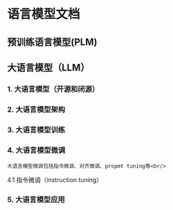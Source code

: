 # 语言模型文档
## 预训练语言模型(PLM)
## 大语言模型（LLM）
### 1. 大语言模型（开源和闭源） 
### 2. 大语言模型架构
### 3. 大语言模型训练
### 4. 大语言模型微调
    大语言模型微调包括指令微调、对齐微调、propmt tuning等<br/>
4.1 指令微调（instruction tuning）

### 5. 大语言模型应用

